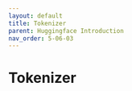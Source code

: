 ```yaml
---
layout: default
title: Tokenizer
parent: Huggingface Introduction
nav_order: 5-06-03
---
```


# Tokenizer
